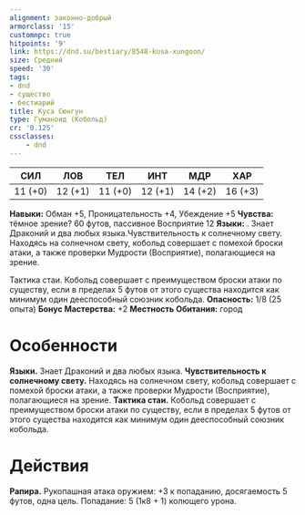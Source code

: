 ```yaml
---
alignment: законно-добрый
armorclass: '15'
customnpc: true
hitpoints: '9'
link: https://dnd.su/bestiary/8548-kusa-xungoon/
size: Средний
speed: '30'
tags:
- dnd
- существо
- бестиарий
title: Куса Сюнгун
type: Гуманоид (Кобольд)
cr: '0.125'
cssclasses:
    - dnd
---
```



| СИЛ | ЛОВ | ТЕЛ | ИНТ | МДР | ХАР |
|---|---|---|---|---|---|
| 11 (+0) | 12 (+1) | 11 (+0) | 12 (+1) | 14 (+2) | 16 (+3) |
**Навыки:** Обман +5, Проницательность +4, Убеждение +5
**Чувства:** тёмное зрение? 60 футов, пассивное Восприятие 12
**Языки:** . Знает Драконий и два любых языка.Чувствительность к солнечному свету. Находясь на солнечном свету, кобольд совершает с помехой броски атаки, а также проверки Мудрости (Восприятие), полагающиеся на зрение.

Тактика стаи. Кобольд совершает с преимуществом броски атаки по существу, если в пределах 5 футов от этого существа находится как минимум один дееспособный союзник кобольда.
**Опасность:** 1/8 (25 опыта)
**Бонус Мастерства:** +2
**Местность Обитания:** город


# Особенности
**Языки.** Знает Драконий и два любых языка.
**Чувствительность к солнечному свету.** Находясь на солнечном свету, кобольд совершает с помехой броски атаки, а также проверки Мудрости (Восприятие), полагающиеся на зрение.
**Тактика стаи.** Кобольд совершает с преимуществом броски атаки по существу, если в пределах 5 футов от этого существа находится как минимум один дееспособный союзник кобольда.


# Действия
**Рапира.** Рукопашная атака оружием: +3 к попаданию, досягаемость 5 футов, одна цель. Попадание: 5 (1к8 + 1) колющего урона.